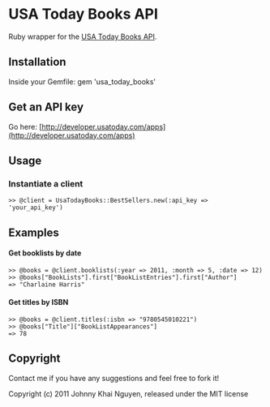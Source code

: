 # USA Today Books API

Ruby wrapper for the [USA Today Books API](http://developer.usatoday.com/docs/read/bestselling_books).

## Installation

Inside your Gemfile:
  gem 'usa_today_books'
    
## Get an API key

Go here: [http://developer.usatoday.com/apps](http://developer.usatoday.com/apps)
    
## Usage

### Instantiate a client

    >> @client = UsaTodayBooks::BestSellers.new(:api_key => 'your_api_key')
    
## Examples

#### Get booklists by date

    >> @books = @client.booklists(:year => 2011, :month => 5, :date => 12)
    >> @books["BookLists"].first["BookListEntries"].first["Author"]
    => "Charlaine Harris"
    
#### Get titles by ISBN

    >> @books = @client.titles(:isbn => "9780545010221")
    >> @books["Title"]["BookListAppearances"]
    => 78

## Copyright

Contact me if you have any suggestions and feel free to fork it!

Copyright (c) 2011 Johnny Khai Nguyen, released under the MIT license
